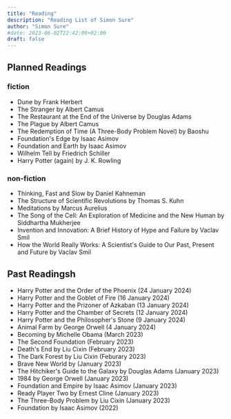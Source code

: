 ```yaml
---
title: "Reading"
description: "Reading List of Simon Sure"
author: "Simon Sure"
#date: 2023-06-02T22:42:09+02:00
draft: false
---
```


## Planned Readings
### fiction
- Dune by Frank Herbert
- The Stranger by Albert Camus
- The Restaurant at the End of the Universe by Douglas Adams
- The Plague by Albert Camus
- The Redemption of Time (A Three-Body Problem Novel) by Baoshu
- Foundation's Edge by Isaac Asimov
- Foundation and Earth by Isaac Asimov
- Wilhelm Tell by Friedrich Schiller
- Harry Potter (again) by J. K. Rowling
### non-fiction
- Thinking, Fast and Slow by Daniel Kahneman
- The Structure of Scientific Revolutions by Thomas S. Kuhn
- Meditations by Marcus Aurelius
- The Song of the Cell: An Exploration of Medicine and the New Human by Siddhartha Mukherjee
- Invention and Innovation: A Brief History of Hype and Failure by Vaclav Smil
- How the World Really Works: A Scientist's Guide to Our Past, Present and Future by Vaclav Smil

## Past Readingsh
- Harry Potter and the Order of the Phoenix (24 January 2024)
- Harry Potter and the Goblet of Fire (16 January 2024)
- Harry Potter and the Prizoner of Azkaban (13 January 2024)
- Harry Potter and the Chamber of Secrets (12 January 2024)
- Harry Potter and the Philosopher's Stone (9 January 2024)
- Animal Farm by George Orwell (4 January 2024)
- Becoming by Michelle Obama (March 2023)
- The Second Foundation (February 2023)
- Death's End by Liu Cixin (February 2023)
- The Dark Forest by Liu Cixin (Feburary 2023)
- Brave New World by (January 2023)
- The Hitchiker's Guide to the Galaxy by Douglas Adams (January 2023)
- 1984 by George Orwell (January 2023)
- Foundation and Empire by Isaac Asimov (January 2023)
- Ready Player Two by Ernest Cline (January 2023)
- The Three-Body Problem by Liu Cixin (January 2023)
- Foundation by Isaac Asimov (2022)